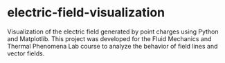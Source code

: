 # electric-field-visualization
Visualization of the electric field generated by point charges using Python and Matplotlib. This project was developed for the Fluid Mechanics and Thermal Phenomena Lab course to analyze the behavior of field lines and vector fields.
